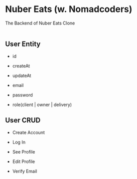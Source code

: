 # Nuber Eats (w. Nomadcoders)

The Backend of Nuber Eats Clone
<br/>
<br/>

## User Entity

- id
- createAt
- updateAt

- email
- password
- role(client | owner | delivery)

## User CRUD

- Create Account
- Log In
- See Profile

- Edit Profile
- Verify Email
